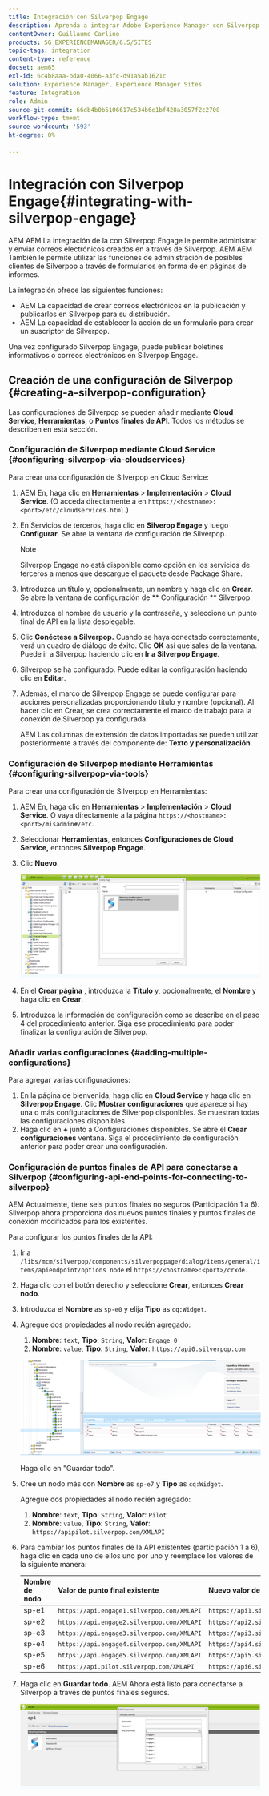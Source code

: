 ```yaml
---
title: Integración con Silverpop Engage
description: Aprenda a integrar Adobe Experience Manager con Silverpop Engage.
contentOwner: Guillaume Carlino
products: SG_EXPERIENCEMANAGER/6.5/SITES
topic-tags: integration
content-type: reference
docset: aem65
exl-id: 6c4b8aaa-bda0-4066-a3fc-d91a5ab1621c
solution: Experience Manager, Experience Manager Sites
feature: Integration
role: Admin
source-git-commit: 66db4b0b5106617c534b6e1bf428a3057f2c2708
workflow-type: tm+mt
source-wordcount: '593'
ht-degree: 0%

---
```


# Integración con Silverpop Engage{#integrating-with-silverpop-engage}

<!-- THIS ENTIRE TOPIC APPEARS OBSOLETE BECAUSE SILVERPOP NO LONGER EXISTS AND THERE ARE NO REDIRECTS FOR THE DOWNLOAD URL BELOW THAT IS 404.
>[!NOTE]
>
>Silverpop integration is **not** available out of the box. Download the Silverpop integration package `https://www.adobeaemcloud.com/content/marketplace/marketplaceProxy.html?packagePath=/content/companies/public/adobe/packages/aem620/product/cq-mcm-integrations-silverpop-content` from Package Share and install it on your instance. After you have installed the package, you can configure it as described in this document. -->

AEM AEM La integración de la con Silverpop Engage le permite administrar y enviar correos electrónicos creados en a través de Silverpop. AEM AEM También le permite utilizar las funciones de administración de posibles clientes de Silverpop a través de formularios en forma de en páginas de informes.

La integración ofrece las siguientes funciones:

* AEM La capacidad de crear correos electrónicos en la publicación y publicarlos en Silverpop para su distribución.
* AEM La capacidad de establecer la acción de un formulario para crear un suscriptor de Silverpop.

Una vez configurado Silverpop Engage, puede publicar boletines informativos o correos electrónicos en Silverpop Engage.

## Creación de una configuración de Silverpop {#creating-a-silverpop-configuration}

Las configuraciones de Silverpop se pueden añadir mediante **Cloud Service**, **Herramientas**, o **Puntos finales de API**. Todos los métodos se describen en esta sección.

### Configuración de Silverpop mediante Cloud Service {#configuring-silverpop-via-cloudservices}

Para crear una configuración de Silverpop en Cloud Service:

1. AEM En, haga clic en **Herramientas** > **Implementación** > **Cloud Service**. (O acceda directamente a en `https://<hostname>:<port>/etc/cloudservices.html`.)
1. En Servicios de terceros, haga clic en **Silverop Engage** y luego **Configurar**. Se abre la ventana de configuración de Silverpop.

   >[!NOTE]
   >
   >Silverpop Engage no está disponible como opción en los servicios de terceros a menos que descargue el paquete desde Package Share.

1. Introduzca un título y, opcionalmente, un nombre y haga clic en **Crear**. Se abre la ventana de configuración de ** Configuración ** Silverpop.
1. Introduzca el nombre de usuario y la contraseña, y seleccione un punto final de API en la lista desplegable.
1. Clic **Conéctese a Silverpop.** Cuando se haya conectado correctamente, verá un cuadro de diálogo de éxito. Clic **OK** así que sales de la ventana. Puede ir a Silverpop haciendo clic en **Ir a Silverpop Engage**.
1. Silverpop se ha configurado. Puede editar la configuración haciendo clic en **Editar**.
1. Además, el marco de Silverpop Engage se puede configurar para acciones personalizadas proporcionando título y nombre (opcional). Al hacer clic en Crear, se crea correctamente el marco de trabajo para la conexión de Silverpop ya configurada.

   AEM Las columnas de extensión de datos importadas se pueden utilizar posteriormente a través del componente de: **Texto y personalización**.

### Configuración de Silverpop mediante Herramientas {#configuring-silverpop-via-tools}

Para crear una configuración de Silverpop en Herramientas:

1. AEM En, haga clic en **Herramientas** > **Implementación** > **Cloud Service**. O vaya directamente a la página `https://<hostname>:<port>/misadmin#/etc`.
1. Seleccionar **Herramientas**, entonces **Configuraciones de Cloud Service,** entonces **Silverpop Engage**.
1. Clic **Nuevo**.

   ![chlimage_1-6](assets/chlimage_1-6.jpeg)

1. En el **Crear página** , introduzca la **Título** y, opcionalmente, el **Nombre** y haga clic en **Crear**.
1. Introduzca la información de configuración como se describe en el paso 4 del procedimiento anterior. Siga ese procedimiento para poder finalizar la configuración de Silverpop.

### Añadir varias configuraciones {#adding-multiple-configurations}

Para agregar varias configuraciones:

1. En la página de bienvenida, haga clic en **Cloud Service** y haga clic en **Silverpop Engage**. Clic **Mostrar configuraciones** que aparece si hay una o más configuraciones de Silverpop disponibles. Se muestran todas las configuraciones disponibles.
1. Haga clic en **+** junto a Configuraciones disponibles. Se abre el **Crear configuraciones** ventana. Siga el procedimiento de configuración anterior para poder crear una configuración.

### Configuración de puntos finales de API para conectarse a Silverpop {#configuring-api-end-points-for-connecting-to-silverpop}

AEM Actualmente, tiene seis puntos finales no seguros (Participación 1 a 6). Silverpop ahora proporciona dos nuevos puntos finales y puntos finales de conexión modificados para los existentes.

Para configurar los puntos finales de la API:

1. Ir a `/libs/mcm/silverpop/components/silverpoppage/dialog/items/general/items/apiendpoint/options node` el `https://<hostname>:<port>/crxde.`
1. Haga clic con el botón derecho y seleccione **Crear**, entonces **Crear nodo**.
1. Introduzca el **Nombre** as `sp-e0` y elija **Tipo** as `cq:Widget`.
1. Agregue dos propiedades al nodo recién agregado:

   1. **Nombre**: `text`, **Tipo**: `String`, **Valor**: `Engage 0`
   1. **Nombre**: `value`, **Tipo**: `String`, **Valor**: `https://api0.silverpop.com`

   ![chlimage_1-42](assets/chlimage_1-42.png)

   Haga clic en &quot;Guardar todo&quot;.

1. Cree un nodo más con **Nombre** as `sp-e7` y **Tipo** as `cq:Widget`.

   Agregue dos propiedades al nodo recién agregado:

   1. **Nombre**: `text`, **Tipo**: `String`, **Valor**: `Pilot`
   1. **Nombre**: `value`, **Tipo**: `String`, **Valor**: `https://apipilot.silverpop.com/XMLAPI`

1. Para cambiar los puntos finales de la API existentes (participación 1 a 6), haga clic en cada uno de ellos uno por uno y reemplace los valores de la siguiente manera:

   | **Nombre de nodo** | **Valor de punto final existente** | **Nuevo valor de punto final** |
   |---|---|---|
   | sp-e1 | `https://api.engage1.silverpop.com/XMLAPI` | `https://api1.silverpop.com` |
   | sp-e2 | `https://api.engage2.silverpop.com/XMLAPI` | `https://api2.silverpop.com` |
   | sp-e3 | `https://api.engage3.silverpop.com/XMLAPI` | `https://api3.silverpop.com` |
   | sp-e4 | `https://api.engage4.silverpop.com/XMLAPI` | `https://api4.silverpop.com` |
   | sp-e5 | `https://api.engage5.silverpop.com/XMLAPI` | `https://api5.silverpop.com` |
   | sp-e6 | `https://api.pilot.silverpop.com/XMLAPI` | `https://api6.silverpop.com` |

1. Haga clic en **Guardar todo**. AEM Ahora está listo para conectarse a Silverpop a través de puntos finales seguros.

   ![chlimage_1-7](assets/chlimage_1-7.jpeg)
